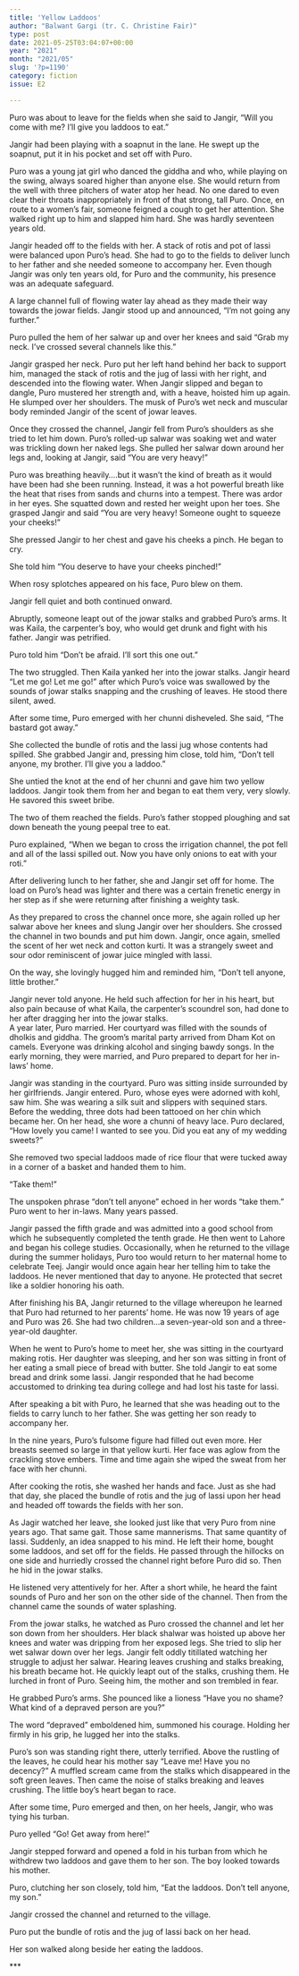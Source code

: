 ```yaml
---
title: 'Yellow Laddoos'
author: "Balwant Gargi (tr. C. Christine Fair)"
type: post
date: 2021-05-25T03:04:07+00:00
year: "2021"
month: "2021/05"
slug: '?p=1190'
category: fiction
issue: E2

---
```

Puro was about to leave for the fields when she said to Jangir, “Will you come with me? I’ll give you laddoos to eat.”

Jangir had been playing with a soapnut in the lane. He swept up the soapnut, put it in his pocket and set off with Puro.

Puro was a young jat girl who danced the giddha and who, while playing on the swing, always soared higher than anyone else. She would return from the well with three pitchers of water atop her head. No one dared to even clear their throats inappropriately in front of that strong, tall Puro. Once, en route to a women’s fair, someone feigned a cough to get her attention. She walked right up to him and slapped him hard. She was hardly seventeen years old.

Jangir headed off to the fields with her. A stack of rotis and pot of lassi were balanced upon Puro’s head. She had to go to the fields to deliver lunch to her father and she needed someone to accompany her. Even though Jangir was only ten years old, for Puro and the community, his presence was an adequate safeguard.

A large channel full of flowing water lay ahead as they made their way towards the jowar fields. Jangir stood up and announced, “I’m not going any further.”

Puro pulled the hem of her salwar up and over her knees and said “Grab my neck. I’ve crossed several channels like this.”

Jangir grasped her neck. Puro put her left hand behind her back to support him, managed the stack of rotis and the jug of lassi with her right, and descended into the flowing water. When Jangir slipped and began to dangle, Puro mustered her strength and, with a heave, hoisted him up again. He slumped over her shoulders. The musk of Puro’s wet neck and muscular body reminded Jangir of the scent of jowar leaves.

Once they crossed the channel, Jangir fell from Puro’s shoulders as she tried to let him down. Puro’s rolled-up salwar was soaking wet and water was trickling down her naked legs. She pulled her salwar down around her legs and, looking at Jangir, said “You are very heavy!”

Puro was breathing heavily….but it wasn’t the kind of breath as it would have been had she been running. Instead, it was a hot powerful breath like the heat that rises from sands and churns into a tempest. There was ardor in her eyes. She squatted down and rested her weight upon her toes. She grasped Jangir and said “You are very heavy! Someone ought to squeeze your cheeks!”

She pressed Jangir to her chest and gave his cheeks a pinch. He began to cry.

She told him “You deserve to have your cheeks pinched!”

When rosy splotches appeared on his face, Puro blew on them.

Jangir fell quiet and both continued onward.

Abruptly, someone leapt out of the jowar stalks and grabbed Puro’s arms. It was Kaila, the carpenter’s boy, who would get drunk and fight with his father. Jangir was petrified.

Puro told him “Don’t be afraid. I’ll sort this one out.”

The two struggled. Then Kaila yanked her into the jowar stalks. Jangir heard “Let me go! Let me go!” after which Puro’s voice was swallowed by the sounds of jowar stalks snapping and the crushing of leaves. He stood there silent, awed.

After some time, Puro emerged with her chunni disheveled. She said, “The bastard got away.”

She collected the bundle of rotis and the lassi jug whose contents had spilled. She grabbed Jangir and, pressing him close, told him, “Don’t tell anyone, my brother. I’ll give you a laddoo.”

She untied the knot at the end of her chunni and gave him two yellow laddoos. Jangir took them from her and began to eat them very, very slowly. He savored this sweet bribe.

The two of them reached the fields. Puro’s father stopped ploughing and sat down beneath the young peepal tree to eat.

Puro explained, “When we began to cross the irrigation channel, the pot fell and all of the lassi spilled out. Now you have only onions to eat with your roti.”

After delivering lunch to her father, she and Jangir set off for home. The load on Puro’s head was lighter and there was a certain frenetic energy in her step as if she were returning after finishing a weighty task.

As they prepared to cross the channel once more, she again rolled up her salwar above her knees and slung Jangir over her shoulders. She crossed the channel in two bounds and put him down. Jangir, once again, smelled the scent of her wet neck and cotton kurti. It was a strangely sweet and sour odor reminiscent of jowar juice mingled with lassi.

On the way, she lovingly hugged him and reminded him, “Don’t tell anyone, little brother.”

Jangir never told anyone. He held such affection for her in his heart, but also pain because of what Kaila, the carpenter’s scoundrel son, had done to her after dragging her into the jowar stalks.  
A year later, Puro married. Her courtyard was filled with the sounds of dholkis and giddha. The groom’s marital party arrived from Dham Kot on camels. Everyone was drinking alcohol and singing bawdy songs. In the early morning, they were married, and Puro prepared to depart for her in-laws&#8217; home.

Jangir was standing in the courtyard. Puro was sitting inside surrounded by her girlfriends. Jangir entered. Puro, whose eyes were adorned with kohl, saw him. She was wearing a silk suit and slippers with sequined stars. Before the wedding, three dots had been tattooed on her chin which became her. On her head, she wore a chunni of heavy lace. Puro declared, “How lovely you came! I wanted to see you. Did you eat any of my wedding sweets?”

She removed two special laddoos made of rice flour that were tucked away in a corner of a basket and handed them to him.

“Take them!”

The unspoken phrase “don’t tell anyone” echoed in her words “take them.”  
Puro went to her in-laws. Many years passed.

Jangir passed the fifth grade and was admitted into a good school from which he subsequently completed the tenth grade. He then went to Lahore and began his college studies. Occasionally, when he returned to the village during the summer holidays, Puro too would return to her maternal home to celebrate Teej. Jangir would once again hear her telling him to take the laddoos. He never mentioned that day to anyone. He protected that secret like a soldier honoring his oath.

After finishing his BA, Jangir returned to the village whereupon he learned that Puro had returned to her parents’ home. He was now 19 years of age and Puro was 26. She had two children&#8230;a seven-year-old son and a three-year-old daughter.

When he went to Puro’s home to meet her, she was sitting in the courtyard making rotis. Her daughter was sleeping, and her son was sitting in front of her eating a small piece of bread with butter. She told Jangir to eat some bread and drink some lassi. Jangir responded that he had become accustomed to drinking tea during college and had lost his taste for lassi.

After speaking a bit with Puro, he learned that she was heading out to the fields to carry lunch to her father. She was getting her son ready to accompany her.

In the nine years, Puro’s fulsome figure had filled out even more. Her breasts seemed so large in that yellow kurti. Her face was aglow from the crackling stove embers. Time and time again she wiped the sweat from her face with her chunni.

After cooking the rotis, she washed her hands and face. Just as she had that day, she placed the bundle of rotis and the jug of lassi upon her head and headed off towards the fields with her son.

As Jagir watched her leave, she looked just like that very Puro from nine years ago. That same gait. Those same mannerisms. That same quantity of lassi. Suddenly, an idea snapped to his mind. He left their home, bought some laddoos, and set off for the fields. He passed through the hillocks on one side and hurriedly crossed the channel right before Puro did so. Then he hid in the jowar stalks.

He listened very attentively for her. After a short while, he heard the faint sounds of Puro and her son on the other side of the channel. Then from the channel came the sounds of water splashing.

From the jowar stalks, he watched as Puro crossed the channel and let her son down from her shoulders. Her black shalwar was hoisted up above her knees and water was dripping from her exposed legs. She tried to slip her wet salwar down over her legs. Jangir felt oddly titillated watching her struggle to adjust her salwar. Hearing leaves crushing and stalks breaking, his breath became hot. He quickly leapt out of the stalks, crushing them. He lurched in front of Puro. Seeing him, the mother and son trembled in fear.

He grabbed Puro’s arms. She pounced like a lioness “Have you no shame? What kind of a depraved person are you?”

The word “depraved” emboldened him, summoned his courage. Holding her firmly in his grip, he lugged her into the stalks.

Puro’s son was standing right there, utterly terrified. Above the rustling of the leaves, he could hear his mother say “Leave me! Have you no decency?” A muffled scream came from the stalks which disappeared in the soft green leaves. Then came the noise of stalks breaking and leaves crushing. The little boy’s heart began to race.

After some time, Puro emerged and then, on her heels, Jangir, who was tying his turban.

Puro yelled “Go! Get away from here!”

Jangir stepped forward and opened a fold in his turban from which he withdrew two laddoos and gave them to her son. The boy looked towards his mother.

Puro, clutching her son closely, told him, “Eat the laddoos. Don’t tell anyone, my son.”

Jangir crossed the channel and returned to the village.

Puro put the bundle of rotis and the jug of lassi back on her head.

Her son walked along beside her eating the laddoos.

\***
